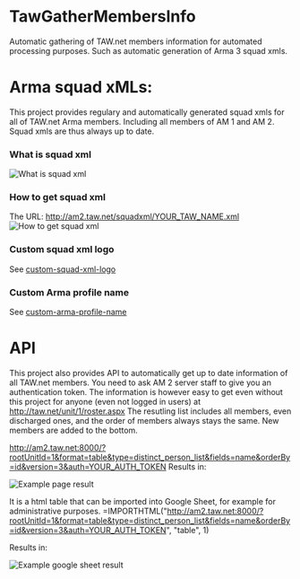 # TawGatherMembersInfo
Automatic gathering of TAW.net members information for automated processing purposes. 
Such as automatic generation of Arma 3 squad xmls.

# Arma squad xMLs:

This project provides regulary and automatically generated squad xmls for all of TAW.net Arma members.
Including all members of AM 1 and AM 2.
Squad xmls are thus always up to date.

### What is squad xml
![What is squad xml](http://am2.taw.net/squadxml/what_is_squadxml.png)

### How to get squad xml
The URL: http://am2.taw.net/squadxml/YOUR_TAW_NAME.xml
![How to get squad xml](http://am2.taw.net/squadxml/how_to_get_squadxml.png)

### Custom squad xml logo
See [custom-squad-xml-logo](https://github.com/TAW-Arma/TawGatherMembersInfo/tree/master/TawGatherMembersInfo/bin/Release/data/squadxml#custom-squad-xml-logo)

### Custom Arma profile name
See [custom-arma-profile-name](https://github.com/TAW-Arma/TawGatherMembersInfo/tree/master/TawGatherMembersInfo/bin/Release/data/squadxml#custom-arma-profile-name)


# API
This project also provides API to automatically get up to date information of all TAW.net members.
You need to ask AM 2 server staff to give you an authentication token.
The information is however easy to get even without this project for anyone (even not logged in users) at http://taw.net/unit/1/roster.aspx
The resutling list includes all members, even discharged ones, and the order of members always stays the same. New members are added to the bottom.

http://am2.taw.net:8000/?rootUnitId=1&format=table&type=distinct_person_list&fields=name&orderBy=id&version=3&auth=YOUR_AUTH_TOKEN
Results in:

![Example page result](http://image.prntscr.com/image/70e7118657be4a17810f4b19608930e7.png)

It is a html table that can be imported into Google Sheet, for example for administrative purposes.
=IMPORTHTML("http://am2.taw.net:8000/?rootUnitId=1&format=table&type=distinct_person_list&fields=name&orderBy=id&version=3&auth=YOUR_AUTH_TOKEN", "table", 1)

Results in:

![Example google sheet result](http://image.prntscr.com/image/89f57acbb96b41489c61fe08c670fb2a.png)
